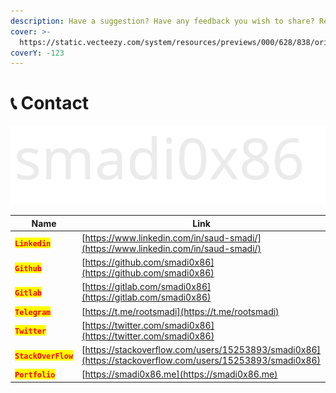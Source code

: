```yaml
---
description: Have a suggestion? Have any feedback you wish to share? Reach me here :)
cover: >-
  https://static.vecteezy.com/system/resources/previews/000/628/838/original/vector-abstract-background-with-particle-wave-design.jpg
coverY: -123
---
```


# 📞 Contact

<img src="../.gitbook/assets/file.excalidraw.svg" alt="Send mail at: smadixd@gmail.com" class="gitbook-drawing">

| Name                                                | Link                                                                                                     |
| --------------------------------------------------- | -------------------------------------------------------------------------------------------------------- |
| <mark style="color:red;">**`Linkedin`**</mark>      | [https://www.linkedin.com/in/saud-smadi/](https://www.linkedin.com/in/saud-smadi/)                       |
| <mark style="color:red;">**`Github`**</mark>        | [https://github.com/smadi0x86](https://github.com/smadi0x86)                                             |
| <mark style="color:red;">**`Gitlab`**</mark>        | [https://gitlab.com/smadi0x86](https://gitlab.com/smadi0x86)                                             |
| <mark style="color:red;">**`Telegram`**</mark>      | [https://t.me/rootsmadi](https://t.me/rootsmadi)                                                         |
| <mark style="color:red;">**`Twitter`**</mark>       | [https://twitter.com/smadi0x86](https://twitter.com/smadi0x86)                                           |
| <mark style="color:red;">**`StackOverFlow`**</mark> | [https://stackoverflow.com/users/15253893/smadi0x86](https://stackoverflow.com/users/15253893/smadi0x86) |
| <mark style="color:red;">**`Portfolio`**</mark>     | [https://smadi0x86.me](https://smadi0x86.me)                                                             |
